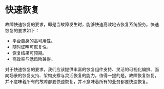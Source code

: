 # 快速恢复

故障快速恢复的要求，即是当故障发生时，能够快速高效地去恢复系统服务。快速恢复的要求如下：

- 平台自身的高可用性。
- 随时证明可恢复性。
- 恢复结果可预期。
- 高效率与低风险兼得。

对于快速恢复的要求，我们应该提供丰富的恢复组件支持、灵活的可视化编排、面向场景的恢复支持、架构支撑与灵活恢复的能力。值得一提的是，故障恢复恢复，并不意味着所有的故障都要快速恢复，并不意味着所有的业务都要快速恢复。
